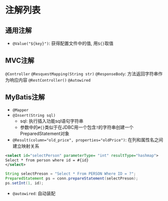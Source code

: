 # 注解列表

## 通用注解

- `@Value("${key}")`: 获得配置文件中的值, 用`${}`取值

## MVC注解

`@Controller`
`@ResquestMapping(String str)`
`@ResponseBody`: 方法返回字符串作为响应内容
`@RestController()`
`@Autowired`

## MyBatis注解

- `@Mapper`
- `@Insert(String sql)`
  - sql: 执行插入功能sql语句字符串
  - 参数中的`#{}`类似于在JDBC用一个包含`?`的字符串创建一个PreparedStatement对象
- `@Result(column="old_price", properties="oldPrice")`: 在列和属性名之间建立映射关系

```xml
<select id="selectPerson" parameterType= "int" resultType="hashmap">
Select * from person where id = #{id}
</select>
```

```java
String selectPreson = "Select * From PERSON Where ID = ?";
PreparedStatement ps = conn.prepareStatement(selectPreson);
ps.setInt(1, id);
```

- `@autowired`: 自动装配

